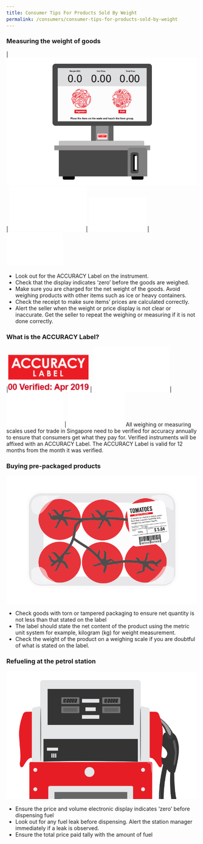 ```yaml
---
title: Consumer Tips For Products Sold By Weight
permalink: /consumers/consumer-tips-for-products-sold-by-weight
---
```


### Measuring the weight of goods

| ![illustration-02](/images/Consumers/illustration-02.jpg) | ![blank2](images/about/blank2.png)| ![blank1](images/about/blank1.png) | ![blank1](images/about/blank1.png)
- Look out for the ACCURACY Label on the instrument.
- Check that the display indicates ‘zero’ before the goods are weighed.
- Make sure you are charged for the net weight of the goods. Avoid weighing products with other items such as ice or heavy containers.
- Check the receipt to make sure items’ prices are calculated correctly.
- Alert the seller when the weight or price display is not clear or inaccurate. Get the seller to repeat the weighing or measuring if it is not done correctly.

### What is the ACCURACY Label?
|![accuracy-label](/images/about/accuracy_label.jpg) | ![blank2](images/about/blank2.png)| ![blank1](images/about/blank1.png) | ![blank1](images/about/blank1.png)
All weighing or measuring scales used for trade in Singapore need to be verified for accuracy annually to ensure that consumers get what they pay for. Verified instruments will be affixed with an ACCURACY Label.
The ACCURACY Label is valid for 12 months from the month it was verified.

### Buying pre-packaged products
![illustration-01](/images/Consumers/illustration-01.jpg)
- Check goods with torn or tampered packaging to ensure net quantity is not less than that stated on the label
- The label should state the net content of the product using the metric unit system for example, kilogram (kg) for weight measurement.
- Check the weight of the product on a weighing scale if you are doubtful of what is stated on the label.

### Refueling at the petrol station
![illustration-03](/images/Consumers/illustration-03.jpg)
- Ensure the price and volume electronic display indicates ‘zero’ before dispensing fuel
- Look out for any fuel leak before dispensing. Alert the station manager immediately if a leak is observed.
- Ensure the total price paid tally with the amount of fuel 
